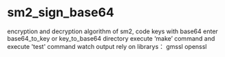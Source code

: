 # sm2_sign_base64
encryption and decryption algorithm of sm2, code keys with base64
enter base64_to_key or key_to_base64 directory execute ‘make’ command and execute 'test' command watch output
rely on librarys：
  gmssl
  openssl
